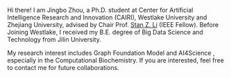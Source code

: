 Hi there! I am Jingbo Zhou, a Ph.D. student at Center for Artificial Intelligence Research and Innovation (CAIRI), Westlake University and Zhejiang University, advised by Chair Prof. [Stan Z. Li](https://www.westlake.edu.cn/faculty/stan-zq-li.html) (IEEE Fellow). Before Joining Westlake, I received my B.E. degree of Big Data Science and Technology from Jilin University.

My research interest includes Graph Foundation Model and AI4Science , especially in the Computational Biochemistry. If you are interested, feel free to contact me for future collaborations.


